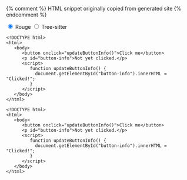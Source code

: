 {% comment %} HTML snippet originally copied from generated site {% endcomment %}
<div class="syntax-highlighter-tabs">
  <input type="radio" name="sht-2552661169" id="sht-2552661169-1" checked>
  <label for="sht-2552661169-1">Rouge</label>
  <input type="radio" name="sht-2552661169" id="sht-2552661169-2">
  <label for="sht-2552661169-2">Tree-sitter</label>
<pre><code data-language="html" data-highlighter="rouge"><span class="cp">&lt;!DOCTYPE html&gt;</span>
<span class="nt">&lt;html&gt;</span>
   <span class="nt">&lt;body&gt;</span>
      <span class="nt">&lt;button</span> <span class="na">onclick=</span><span class="s">"updateButtonInfo()"</span><span class="nt">&gt;</span>Click me<span class="nt">&lt;/button&gt;</span>
      <span class="nt">&lt;p</span> <span class="na">id=</span><span class="s">"button-info"</span><span class="nt">&gt;</span>Not yet clicked.<span class="nt">&lt;/p&gt;</span>
      <span class="nt">&lt;script&gt;</span>
         <span class="kd">function</span> <span class="nx">updateButtonInfo</span><span class="p">()</span> <span class="p">{</span>
           <span class="nb">document</span><span class="p">.</span><span class="nx">getElementById</span><span class="p">(</span><span class="dl">"</span><span class="s2">button-info</span><span class="dl">"</span><span class="p">).</span><span class="nx">innerHTML</span> <span class="o">=</span> <span class="dl">"</span><span class="s2">Clicked!</span><span class="dl">"</span><span class="p">;</span>
         <span class="p">}</span>
      <span class="nt">&lt;/script&gt;</span>
   <span class="nt">&lt;/body&gt;</span>
<span class="nt">&lt;/html&gt;</span>
</code></pre>

<pre><code data-language="html" data-highlighter="tree-sitter"><span class="ts-constant">&lt;!DOCTYPE html<span class="ts-punctuation-bracket">&gt;</span></span>
<span class="ts-punctuation-bracket">&lt;</span><span class="ts-tag">html</span><span class="ts-punctuation-bracket">&gt;</span>
   <span class="ts-punctuation-bracket">&lt;</span><span class="ts-tag">body</span><span class="ts-punctuation-bracket">&gt;</span>
      <span class="ts-punctuation-bracket">&lt;</span><span class="ts-tag">button</span> <span class="ts-attribute">onclick</span>="<span class="ts-string">updateButtonInfo()</span>"<span class="ts-punctuation-bracket">&gt;</span>Click me<span class="ts-punctuation-bracket">&lt;/</span><span class="ts-tag">button</span><span class="ts-punctuation-bracket">&gt;</span>
      <span class="ts-punctuation-bracket">&lt;</span><span class="ts-tag">p</span> <span class="ts-attribute">id</span>="<span class="ts-string">button-info</span>"<span class="ts-punctuation-bracket">&gt;</span>Not yet clicked.<span class="ts-punctuation-bracket">&lt;/</span><span class="ts-tag">p</span><span class="ts-punctuation-bracket">&gt;</span>
      <span class="ts-punctuation-bracket">&lt;</span><span class="ts-tag">script</span><span class="ts-punctuation-bracket">&gt;</span>
         <span class="ts-keyword">function</span> <span class="ts-function">updateButtonInfo</span><span class="ts-punctuation-bracket">(</span><span class="ts-punctuation-bracket">)</span> <span class="ts-punctuation-bracket">{</span>
           <span class="ts-variable-builtin">document</span><span class="ts-punctuation-delimiter">.</span><span class="ts-function-method">getElementById</span><span class="ts-punctuation-bracket">(</span><span class="ts-string">"button-info"</span><span class="ts-punctuation-bracket">)</span><span class="ts-punctuation-delimiter">.</span><span class="ts-property">innerHTML</span> <span class="ts-operator">=</span> <span class="ts-string">"Clicked!"</span><span class="ts-punctuation-delimiter">;</span>
         <span class="ts-punctuation-bracket">}</span>
      <span class="ts-punctuation-bracket">&lt;/</span><span class="ts-tag">script</span><span class="ts-punctuation-bracket">&gt;</span>
   <span class="ts-punctuation-bracket">&lt;/</span><span class="ts-tag">body</span><span class="ts-punctuation-bracket">&gt;</span>
<span class="ts-punctuation-bracket">&lt;/</span><span class="ts-tag">html</span><span class="ts-punctuation-bracket">&gt;</span>
</code></pre>

</div>
